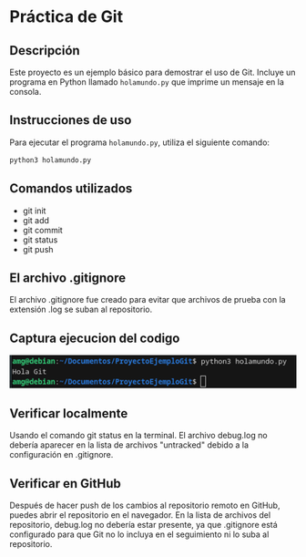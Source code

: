 # Práctica de Git

## Descripción
Este proyecto es un ejemplo básico para demostrar el uso de Git. Incluye un programa en Python llamado `holamundo.py` que imprime un mensaje en la consola.

## Instrucciones de uso
Para ejecutar el programa `holamundo.py`, utiliza el siguiente comando:
```bash
python3 holamundo.py
```

## Comandos utilizados

- git init
- git add
- git commit
- git status
- git push

## El archivo .gitignore
El archivo .gitignore fue creado para evitar que archivos de prueba con la extensión .log se suban al repositorio. 

## Captura ejecucion del codigo
![alt text](image.png)



## Verificar localmente
 Usando el comando git status en la terminal. El archivo debug.log no debería aparecer en la lista de archivos "untracked" debido a la configuración en .gitignore.

## Verificar en GitHub 

Después de hacer push de los cambios al repositorio remoto en GitHub, puedes abrir el repositorio en el navegador. En la lista de archivos del repositorio, debug.log no debería estar presente, ya que .gitignore está configurado para que Git no lo incluya en el seguimiento ni lo suba al repositorio.






